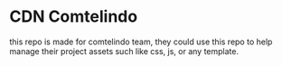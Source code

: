 # CDN Comtelindo
this repo is made for comtelindo team, they could use this repo to help manage their project assets such like css, js, or any template.
